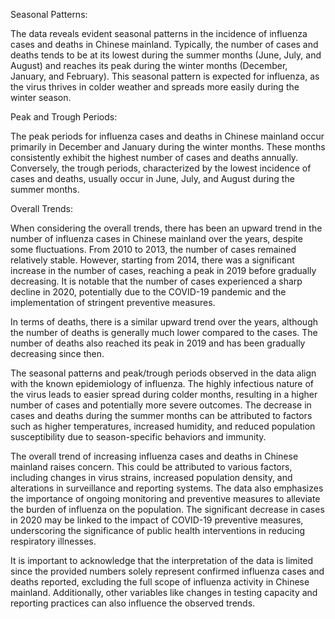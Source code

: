 Seasonal Patterns:

The data reveals evident seasonal patterns in the incidence of influenza cases and deaths in Chinese mainland. Typically, the number of cases and deaths tends to be at its lowest during the summer months (June, July, and August) and reaches its peak during the winter months (December, January, and February). This seasonal pattern is expected for influenza, as the virus thrives in colder weather and spreads more easily during the winter season.

Peak and Trough Periods:

The peak periods for influenza cases and deaths in Chinese mainland occur primarily in December and January during the winter months. These months consistently exhibit the highest number of cases and deaths annually. Conversely, the trough periods, characterized by the lowest incidence of cases and deaths, usually occur in June, July, and August during the summer months.

Overall Trends:

When considering the overall trends, there has been an upward trend in the number of influenza cases in Chinese mainland over the years, despite some fluctuations. From 2010 to 2013, the number of cases remained relatively stable. However, starting from 2014, there was a significant increase in the number of cases, reaching a peak in 2019 before gradually decreasing. It is notable that the number of cases experienced a sharp decline in 2020, potentially due to the COVID-19 pandemic and the implementation of stringent preventive measures.

In terms of deaths, there is a similar upward trend over the years, although the number of deaths is generally much lower compared to the cases. The number of deaths also reached its peak in 2019 and has been gradually decreasing since then.

The seasonal patterns and peak/trough periods observed in the data align with the known epidemiology of influenza. The highly infectious nature of the virus leads to easier spread during colder months, resulting in a higher number of cases and potentially more severe outcomes. The decrease in cases and deaths during the summer months can be attributed to factors such as higher temperatures, increased humidity, and reduced population susceptibility due to season-specific behaviors and immunity.

The overall trend of increasing influenza cases and deaths in Chinese mainland raises concern. This could be attributed to various factors, including changes in virus strains, increased population density, and alterations in surveillance and reporting systems. The data also emphasizes the importance of ongoing monitoring and preventive measures to alleviate the burden of influenza on the population. The significant decrease in cases in 2020 may be linked to the impact of COVID-19 preventive measures, underscoring the significance of public health interventions in reducing respiratory illnesses.

It is important to acknowledge that the interpretation of the data is limited since the provided numbers solely represent confirmed influenza cases and deaths reported, excluding the full scope of influenza activity in Chinese mainland. Additionally, other variables like changes in testing capacity and reporting practices can also influence the observed trends.
